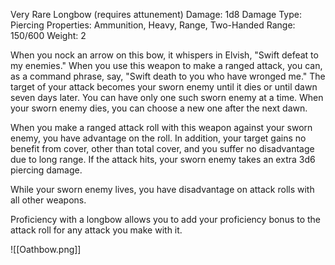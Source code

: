 Very Rare Longbow (requires attunement)
Damage: 1d8
Damage Type: Piercing
Properties: Ammunition, Heavy, Range, Two-Handed
Range: 150/600
Weight: 2

When you nock an arrow on this bow, it whispers in Elvish, "Swift defeat to my enemies." When you use this weapon to make a ranged attack, you can, as a command phrase, say, "Swift death to you who have wronged me." The target of your attack becomes your sworn enemy until it dies or until dawn seven days later. You can have only one such sworn enemy at a time. When your sworn enemy dies, you can choose a new one after the next dawn.

When you make a ranged attack roll with this weapon against your sworn enemy, you have advantage on the roll. In addition, your target gains no benefit from cover, other than total cover, and you suffer no disadvantage due to long range. If the attack hits, your sworn enemy takes an extra 3d6 piercing damage.

While your sworn enemy lives, you have disadvantage on attack rolls with all other weapons.

Proficiency with a longbow allows you to add your proficiency bonus to the attack roll for any attack you make with it.

![[Oathbow.png]]